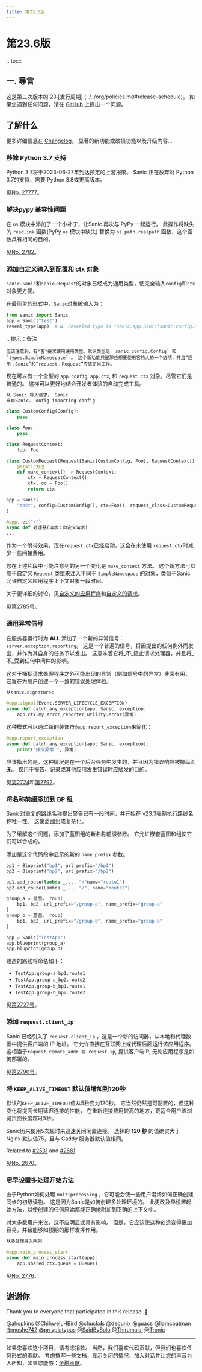 ```yaml
---
title: 第23.6版
---
```


# 第23.6版

.. toc::

## 一. 导言

这是第二次版本的 23 [发行周期] (../../org/policies.md#release-schedule)。 如果您遇到任何问题，请在 [GitHub](https://github.com/sanic-org/sanic/issues/new/selecte) 上提出一个问题。

## 了解什么

更多详细信息在 [Changelog](https://sanic.readthedocs.io/en/stable/sanic/changelog.html)。 显著的新功能或破损功能以及升级内容...

### 移除 Python 3.7 支持

Python 3.7将于2023-06-27年到达预定的上游报废。 Sanic 正在放弃对 Python 3.7的支持，需要 Python 3.8或更高版本。

见[No. 27777](https://github.com/sanic-org/sanic/pull/2777)。

### 解决pypy 兼容性问题

在 `os` 模块中添加了一个小补丁，让Sanic 再次与 PyPy 一起运行。 此操作将缺失的 `readlink` 函数(PyPy `os` 模块中缺失) 替换为 `os.path.realpath` 函数，这个函数具有相同的目的。

见[No. 2782](https://github.com/sanic-org/sanic/pull/2782)。

### 添加自定义输入到配置和 ctx 对象

`sanic.Sanic`和`sanic.Request`的对象已经成为通用类型，使完全输入`config`和`ctx`对象更方便。

在最简单的形式中，`Sanic`对象被输入为：

```python
from sanic import Sanic
app = Sanic("test")
reveal_type(app)  # N: Revealed type is "sanic.app.Sanic[sanic.config.Config, types.SimpleNamespace]"
```

.. 提示：备注

```
应该注意到，有*否*要求使用通用类型。默认类型是 `sanic.config.Config` 和 `types.SimpleNamespace` 。 这个新功能只是那些想要使用它的人的一个选项，并且“应用：Sanic”和“request：Request”应该正常工作。
```

现在可以有一个全型的 `app.config`, `app.ctx`, 和 `request.ctx` 对象，尽管它们是普通的。 这样可以更好地结合开发者体验的自动完成工具。

```python
从 Sanic 导入请求， Sanic
来自Sanic。 onfig importing config

class CustomConfig(Config):
    pass

class Foo:
    pass

class RequestContext:
    foo: Foo

class CustomRequest(Request[Sanic[CustomConfig, Foo], RequestContext]):
    @static方法
    def make_context() -> RequestContext:
        ctx = RequestContext()
        ctx. oo = Foo()
        return ctx

app = Sanic(
    "test", config=CustomConfig(), ctx=Foo(), request_class=CustomRequest
)

@app. et("/")
async def 处理器(请求：自定义请求)：
...
```

作为一个附带效果，现在`request.ctx`已经启动，这会在未使用 `request.ctx`时减少一些间接费用。

您在上述片段中可能注意到的另一个变化是 `make_context` 方法。 这个新方法可以用于自定义 `Request` 类型来注入不同于 `SimpleNamespace` 的对象，类似于Sanic 允许自定义应用程序上下文对象一段时间。

关于更详细的讨论，见[自定义的应用程序](../basics/app.md#custom-typed应用程序)和[自定义的请求](../basics/app.md#custom-typedrequest)。

见[第2785号](https://github.com/sanic-org/sanic/pull/2785)。

### 通用异常信号

在服务器运行时为 **ALL** 添加了一个新的异常信号：`server.exception.reporting`。 这是一个普遍的信号，将因提出的任何例外而发出，并作为其自身的任务予以发出。 这意味着它将_不_阻止请求处理器，并且将_不_受到任何中间件的影响。

这对于捕捉请求处理程序之外可能出现的异常（例如信号中的异常）非常有用， 它旨在为用户创建一个一致的错误处理体验。

```python
从sanic.signatures

@app.signal(Event.SERVER_LIFECYCLE_EXCEPTION)
async def catch_any_exception(app: Sanic, exception:
    app.ctx.my_error_reporter_utility.error(异常)
```

这种模式可以通过新的装饰符`@app.report_exception`来简化：

```python
@app.report_exception
async def catch_any_exception(app: Sanic, exception):
    print("捕捉异常:", 异常)
```

应该指出的是，这种情况是在一个后台任务中发生的，并且因为错误响应被操纵而**无**。 仅用于报告、记录或其他应用发生错误时应触发的目的。

见[第2724](https://github.com/sanic-org/sanic/pull/2724)和[第2792](https://github.com/sanic-org/sanic/pull/2792)。

### 将名称前缀添加到 BP 组

Sanic对重复的路线名称提出警告已有一段时间，并开始在 [v23.3](https://sanic.dev/en/guide/release-notes/v23.3.html#disposations-and-removals)强制执行路线名称唯一性。 这使蓝图组成复杂化。

为了缓解这个问题，添加了蓝图组的新名称前缀参数。 它允许嵌套蓝图和组使它们可以合成的。

添加是这个代码段中显示的新的 `name_prefix` 参数。

```python
bp1 = Bluprint("bp1", url_prefix="/bp1")
bp2 = Bluprint("bp2", url_prefix="/bp2")

bp1.add_route(lambda _..., "/"name="route1")
bp2.add_route(Lambda _..., "/", name="route2")

group_a = 蓝图。 roup(
    bp1, bp2, url_prefix="/group-a", name_prefix="group-a"
)
group_b = 蓝图。 roup(
    bp1, bp2, url_prefix="/group-b", name_prefix="group-b"
)

app = Sanic("TestApp")
app.blueprint(group_a)
app.bluprint(group_b)
```

建造的路线将命名如下：

- `TestApp.group-a_bp1.route1`
- `TestApp.group-a_bp2.route2`
- `TestApp.group-b_bp1.route1`
- `TestApp.group-b_bp2.route2`

见[第2727号](https://github.com/sanic-org/sanic/pull/2727)。

### 添加 `request.client_ip`

Sanic 已经引入了 `request.client_ip` ，这是一个新的访问器，从本地和代理数据中提供客户端的 IP 地址。 它允许直接在互联网上或代理后面运行该应用程序。 这相当于`request.remote_addr 或 request.ip`, 提供客户端IP, 无论应用程序是如何部署的。

见[第2790号](https://github.com/sanic-org/sanic/pull/2790)。

### 将 `KEEP_ALIVE_TIMEOUT` 默认值增加到120秒

默认的`KEEP_ALIVE_TIMEOUT`值从5秒变为120秒。 它当然仍然是可配置的，但这种变化将提高长期延迟连接的性能， 在重新连接费用较高的地方，更适合用户流浏览页面长度超过5秒。

Sanic历来使用5次超时来迅速关闭闲置连接。 选择的 **120 秒** 的值确实大于 Nginx 默认值75，且与 Caddy 服务器默认值相同。

Related to [#2531](https://github.com/sanic-org/sanic/issues/2531) and
[#2681](https://github.com/sanic-org/sanic/issues/2681).

见[No. 2670](https://github.com/sanic-org/sanic/pull/2670)。

### 尽早设置多处理开始方法

由于Python如何处理 `multiprocessing` ，它可能会使一些用户混淆如何正确创建同步的初级读物。 这是因为Sanic是如何创建多处理环境的。 此更改及早设置起始方法，以使创建的任何原始都能正确地附加到正确的上下文中。

对大多数用户来说，这不应明显或具有影响。 但是，它应该使这种创造变得更加容易，并且能够如预期的那样发挥作用。

```python
从多处理导入队列

@app.main_process_start
async def main_process_start(app):
    app.shared_ctx.queue = Queue()
```

见[No. 2776](https://github.com/sanic-org/sanic/pull/2776)。

## 谢谢你

Thank you to everyone that participated in this release: :clap:

[@ahopkins](https://github.com/ahopkins)
[@ChihweiLHBird](https://github.com/ChihweiLHBird)
[@chuckds](https://github.com/chuckds)
[@deounix](https://github.com/deounix)
[@guacs](https://github.com/guacs)
[@liamcoatman](https://github.com/liamcoatman)
[@moshe742](https://github.com/moshe742)
[@prryplatypus](https://github.com/prryplatypus)
[@SaidBySolo](https://github.com/SaidBySolo)
[@Thirumalai](https://github.com/Thirumalai)
[@Tronic](https://github.com/Tronic)

---

如果您喜欢这个项目，请考虑捐款。 当然，我们喜欢代码贡献，但我们也喜欢任何形式的贡献。 考虑撰写一些文档，显示关闭的情况，加入对话并让您的声音为人所知，如果您能够：[金融贡献](https://opencollective.com/sanic-org/)。
